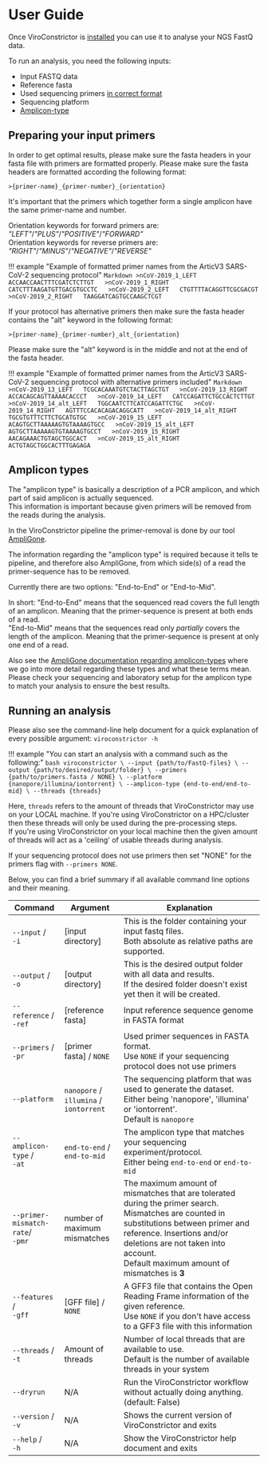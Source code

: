 # User Guide

Once ViroConstrictor is [installed](installation.md) you can use it to analyse your NGS FastQ data.  

To run an analysis, you need the following inputs:  

* Input FASTQ data
* Reference fasta
* Used sequencing primers [in correct format](#preparing-your-input-primers)
* Sequencing platform
* [Amplicon-type](#amplicon-types)

## Preparing your input primers

In order to get optimal results, please make sure the fasta headers in your fasta file with primers are formatted properly. Please make sure the fasta headers are formatted according the following format:

`>{primer-name}_{primer-number}_{orientation}`

It's important that the primers which together form a single amplicon have the same primer-name and number.  

Orientation keywords for forward primers are: *"LEFT"*/*"PLUS"*/*"POSITIVE"*/*"FORWARD"*  
Orientation keywords for reverse primers are: *"RIGHT"*/*"MINUS"*/*"NEGATIVE"*/*"REVERSE"*

!!! example "Example of formatted primer names from the ArticV3 SARS-CoV-2 sequencing protocol"
    ```Markdown
    >nCoV-2019_1_LEFT  
    ACCAACCAACTTTCGATCTCTTGT  
    >nCoV-2019_1_RIGHT  
    CATCTTTAAGATGTTGACGTGCCTC  
    >nCoV-2019_2_LEFT  
    CTGTTTTACAGGTTCGCGACGT  
    >nCoV-2019_2_RIGHT  
    TAAGGATCAGTGCCAAGCTCGT
    ```

If your protocol has alternative primers then make sure the fasta header contains the "alt" keyword in the following format:

`>{primer-name}_{primer-number}_alt_{orientation}`  

Please make sure the "alt" keyword is in the middle and not at the end of the fasta header.

!!! example "Example of formatted primer names from the ArticV3 SARS-CoV-2 sequencing protocol with alternative primers included"
    ```Markdown
    >nCoV-2019_13_LEFT  
    TCGCACAAATGTCTACTTAGCTGT  
    >nCoV-2019_13_RIGHT  
    ACCACAGCAGTTAAAACACCCT  
    >nCoV-2019_14_LEFT  
    CATCCAGATTCTGCCACTCTTGT  
    >nCoV-2019_14_alt_LEFT  
    TGGCAATCTTCATCCAGATTCTGC  
    >nCoV-2019_14_RIGHT  
    AGTTTCCACACAGACAGGCATT  
    >nCoV-2019_14_alt_RIGHT  
    TGCGTGTTTCTTCTGCATGTGC  
    >nCoV-2019_15_LEFT  
    ACAGTGCTTAAAAAGTGTAAAAGTGCC  
    >nCoV-2019_15_alt_LEFT  
    AGTGCTTAAAAAGTGTAAAAGTGCCT  
    >nCoV-2019_15_RIGHT  
    AACAGAAACTGTAGCTGGCACT  
    >nCoV-2019_15_alt_RIGHT  
    ACTGTAGCTGGCACTTTGAGAGA
    ```  

## Amplicon types

The "amplicon type" is basically a description of a PCR amplicon, and which part of said amplicon is actually sequenced.  
This information is important because given primers will be removed from the reads during the analysis.

In the ViroConstrictor pipeline the primer-removal is done by our tool [AmpliGone](https://rivm-bioinformatics.github.io/AmpliGone/).

The information regarding the "amplicon type" is required because it tells te pipeline, and therefore also AmpliGone, from which side(s) of a read the primer-sequence has to be removed.

Currently there are two options: "End-to-End" or "End-to-Mid".  

In short: "End-to-End" means that the sequenced read covers the full length of an amplicon. Meaning that the primer-sequence is present at both ends of a read.  
"End-to-Mid" means that the sequences read only *partially* covers the length of the amplicon. Meaning that the primer-sequence is present at only one end of a read.

Also see the [AmpliGone documentation regarding amplicon-types](https://rivm-bioinformatics.github.io/AmpliGone/latest/amplicon-types/) where we go into more detail regarding these types and what these terms mean.  
Please check your sequencing and laboratory setup for the amplicon type to match your analysis to ensure the best results.

## Running an analysis

Please also see the command-line help document for a quick explanation of every possible argument: `viroconstrictor -h`

!!! example "You can start an analysis with a command such as the following:"
    ```bash
    viroconstrictor \
        --input {path/to/FastQ-files} \
        --output {path/to/desired/output/folder} \
        --primers {path/to/primers.fasta / NONE} \
        --platform {nanopore/illumina/iontorrent} \
        --amplicon-type {end-to-end/end-to-mid} \
        --threads {threads}
    ```

Here, `threads` refers to the amount of threads that ViroConstrictor may use on your LOCAL machine. If you're using ViroConstrictor on a HPC/cluster then these threads will only be used during the pre-processing steps.  
If you're using ViroConstrictor on your local machine then the given amount of threads will act as a 'ceiling' of usable threads during analysis.


If your sequencing protocol does not use primers then set "NONE" for the primers flag with `--primers NONE`.

Below, you can find a brief summary if all available command line options and their meaning.

| Command | Argument | Explanation |
|---------|----------|-------------|
| `--input` /<br>`-i` | [input directory] | This is the folder containing your input fastq files.<br>Both absolute as relative paths are supported. |
| `--output` /<br>`-o` | [output directory] | This is the desired output folder with all data and results.<br>If the desired folder doesn't exist yet then it will be created. |
| `--reference` /<br>`-ref` | [reference fasta] | Input reference sequence genome in FASTA format |
| `--primers` /<br>`-pr` | [primer fasta] / `NONE` | Used primer sequences in FASTA format.<br>Use `NONE` if your sequencing protocol does not use primers|
| `--platform` | `nanopore` / `illumina` / `iontorrent` | The sequencing platform that was used to generate the dataset. Either being 'nanopore', 'illumina' or 'iontorrent'.<br>Default is `nanopore` |
| `--amplicon-type` /<br>`-at` | `end-to-end` / `end-to-mid` | The amplicon type that matches your sequencing experiment/protocol.<br>Either being `end-to-end` or `end-to-mid` |
| `--primer-mismatch-rate`/<br>`-pmr` | number of maximum mismatches | The maximum amount of mismatches that are tolerated during the primer search. Mismatches are counted in substitutions between primer and reference. Insertions and/or deletions are not taken into account.<br>Default maximum amount of mismatches is **3** |
| `--features` /<br>`-gff` | [GFF file] / `NONE` | A GFF3 file that contains the Open Reading Frame information of the given reference.<br>Use `NONE` if you don't have access to a GFF3 file with this information |
| `--threads` /<br>`-t` | Amount of threads | Number of local threads that are available to use.<br>Default is the number of available threads in your system |
| `--dryrun` | N/A | Run the ViroConstrictor workflow without actually doing anything.<br>(default: False) |
| `--version` /<br>`-v` | N/A | Shows the current version of ViroConstrictor and exits |
| `--help` /<br>`-h` | N/A | Show the ViroConstrictor help document and exits |